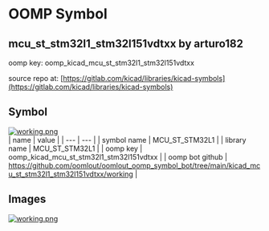 # OOMP Symbol  
## mcu_st_stm32l1_stm32l151vdtxx  by arturo182  
  
oomp key: oomp_kicad_mcu_st_stm32l1_stm32l151vdtxx  
  
source repo at: [https://gitlab.com/kicad/libraries/kicad-symbols](https://gitlab.com/kicad/libraries/kicad-symbols)  
## Symbol  
  
[![working.png](working_600.png)](working.png)  
| name | value | 
| --- | --- | 
| symbol name | MCU_ST_STM32L1 | 
| library name | MCU_ST_STM32L1 | 
| oomp key | oomp_kicad_mcu_st_stm32l1_stm32l151vdtxx | 
| oomp bot github | https://github.com/oomlout/oomlout_oomp_symbol_bot/tree/main/kicad_mcu_st_stm32l1_stm32l151vdtxx/working | 
## Images  
  
[![working.png](working_140.png)](working.png)  
